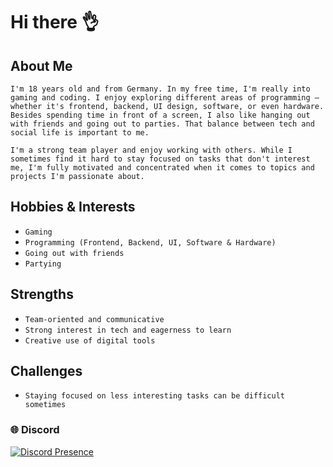 # Hi there 👌

## About Me
````
I'm 18 years old and from Germany. In my free time, I'm really into gaming and coding. I enjoy exploring different areas of programming – whether it's frontend, backend, UI design, software, or even hardware. Besides spending time in front of a screen, I also like hanging out with friends and going out to parties. That balance between tech and social life is important to me.

I'm a strong team player and enjoy working with others. While I sometimes find it hard to stay focused on tasks that don't interest me, I'm fully motivated and concentrated when it comes to topics and projects I'm passionate about.
````

## Hobbies & Interests
* ```` Gaming ````
* ```` Programming (Frontend, Backend, UI, Software & Hardware) ````
* ```` Going out with friends ````
* ```` Partying ````

## Strengths
* ```` Team-oriented and communicative ````
* ```` Strong interest in tech and eagerness to learn ````
* ```` Creative use of digital tools ````

## Challenges
* ```` Staying focused on less interesting tasks can be difficult sometimes ````


### 🌐 Discord
[![Discord Presence](https://lanyard.cnrad.dev/api/807192870846595072)](https://discord.com/users/807192870846595072)
